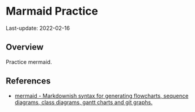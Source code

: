 # Marmaid Practice

Last-update: 2022-02-16

## Overview
Practice mermaid. 

## References
- [mermaid - Markdownish syntax for generating flowcharts, sequence diagrams, class diagrams, gantt charts and git graphs.](https://mermaid-js.github.io/mermaid/#/)